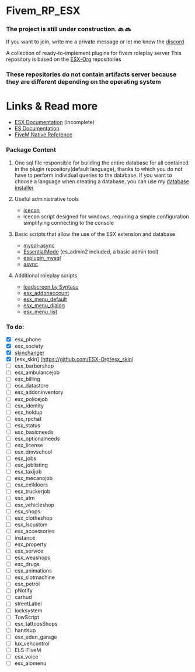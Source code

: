 # Fivem_RP_ESX

### The project is still under construction. :back: :soon:

If you want to join, write me a private message or let me know the [discord](https://discord.gg/TRWXRDw)

A collection of ready-to-implement plugins for fivem roleplay server
This repository is based on the [ESX-Org](https://github.com/ESX-Org) repositories
### These repositories do not contain artifacts server because they are different depending on the operating system

# Links & Read more
- [ESX Documentation](https://esx-org.github.io/) (incomplete)
- [ES Documentation](https://docs.essentialmode.com/)
- [FiveM Native Reference](https://runtime.fivem.net/doc/reference.html)

### Package Content
1. One sql file responsible for building the entire database for all contained in the plugin repository(default language), thanks to which you do not have to perform individual queries to the database. If you want to choose a language when creating a database, you can use my [database installer](https://zelkowski.pl/fivem/)
2. Useful administrative tools
     - [icecon](https://github.com/icedream/icecon/releases)
     - icecon script designed for windows, requiring a simple configuration simplifying connecting to the console
	 
3. Basic scripts that allow the use of the ESX extension and database
     - [mysql-async](https://github.com/brouznouf/fivem-mysql-async/releases/latest)
     - [EssentialMode](https://essentialmode.com/) (es_admin2 included, a basic admin tool)
     - [esplugin_mysql](https://forum.fivem.net/t/release-essentialmode-base/3665/1181)
     - [async](https://github.com/ESX-Org/async/releases/latest) 
	 
4. Additional roleplay scripts
     - [loadscreen by Syntasu](https://github.com/Syntasu/synn-loadscreen)
	 - [esx_addonaccount](https://github.com/ESX-Org/esx_addonaccount)
	 - [esx_menu_default](https://github.com/ESX-Org/esx_menu_default)
	 - [esx_menu_dialog](https://github.com/ESX-Org/esx_menu_dialog)
	 - [esx_menu_list](https://github.com/ESX-Org/esx_menu_list)
	 
### To do: 
- [x] esx_phone
- [x] esx_society
- [x] [skinchanger](https://github.com/ESX-Org/skinchanger)
- [x] [esx_skin] (https://github.com/ESX-Org/esx_skin)
- [ ] esx_barbershop
- [ ] esx_ambulancejob
- [ ] esx_billing
- [ ] esx_datastore
- [ ] esx_addoninventory
- [ ] esx_policejob
- [ ] esx_identity
- [ ] esx_holdup
- [ ] esx_rpchat
- [ ] esx_status
- [ ] esx_basicneeds
- [ ] esx_optionalneeds
- [ ] esx_license
- [ ] esx_dmvschool
- [ ] esx_jobs
- [ ] esx_joblisting
- [ ] esx_taxijob
- [ ] esx_mecanojob
- [ ] esx_celldoors
- [ ] esx_truckerjob
- [ ] esx_atm
- [ ] esx_vehicleshop
- [ ] esx_shops
- [ ] esx_clotheshop
- [ ] esx_lscustom
- [ ] esx_accessories
- [ ] instance
- [ ] esx_property
- [ ] esx_service
- [ ] esx_weashops
- [ ] esx_drugs
- [ ] esx_animations
- [ ] esx_slotmachine
- [ ] esx_petrol
- [ ] pNotify
- [ ] carhud
- [ ] streetLabel
- [ ] locksystem
- [ ] TowScript
- [ ] esx_tattoosShops
- [ ] handsup
- [ ] esx_eden_garage
- [ ] lux_vehcontrol
- [ ] ELS-FiveM
- [ ] esx_voice
- [ ] esx_aiomenu